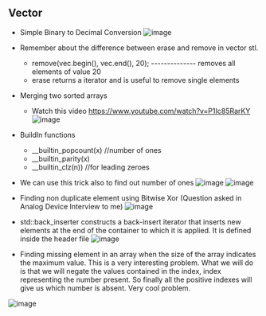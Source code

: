 ## Vector 

- Simple Binary to Decimal Conversion
 ![image](https://user-images.githubusercontent.com/64318469/181866456-57ed3a26-f6f0-407e-9306-b3e6b0697173.png)
- Remember about the difference between erase and remove in vector stl.
   - remove(vec.begin(), vec.end(), 20); -------------- removes all elements of value 20
   - erase returns a iterator and is useful to remove single elements
- Merging two sorted arrays
   - Watch this video https://www.youtube.com/watch?v=P1Ic85RarKY
   ![image](https://user-images.githubusercontent.com/64318469/181933747-ff1e281f-59e0-45d6-a4ef-e32d92788b6f.png)
- BuildIn functions
  - __builtin_popcount(x) //number of ones
  - __builtin_parity(x)
  - __builtin_clz(n)) //for leading zeroes
- We can use this trick also to find out number of ones
  ![image](https://user-images.githubusercontent.com/64318469/182005134-d0049a95-5858-497a-84f1-d77652afa441.png)
  ![image](https://user-images.githubusercontent.com/64318469/182005176-0219f25a-17f5-4e0d-9de9-64a21683008c.png)
- Finding non duplicate element using Bitwise Xor (Question asked in Analog Device Interview to me)
 ![image](https://user-images.githubusercontent.com/64318469/182005024-2dd800cd-36fa-4870-94e9-9051b6d5522f.png)
- std::back_inserter constructs a back-insert iterator that inserts new elements at the end of the container to which it is applied. It is defined inside the header file 
![image](https://user-images.githubusercontent.com/64318469/184277719-f88d8bf1-a732-478c-b96d-efc28f50c745.png)

- Finding missing element in an array when the size of the array indicates the maximum value.
This is a very interesting problem. What we will do is that we will negate the values contained in the index, index representing the number present. So finally all the positive indexes will give us which number is absent. Very cool problem.

![image](https://user-images.githubusercontent.com/64318469/184497529-0843f03e-662e-4730-a957-30c150d4655b.png)
